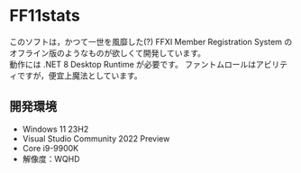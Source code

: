 # FF11stats
このソフトは，かつて一世を風靡した(?) FFXI Member Registration System のオフライン版のようなものが欲しくて開発しています。<br>
動作には .NET 8 Desktop Runtime が必要です。
ファントムロールはアビリティですが，便宜上魔法としています。

## 開発環境
- Windows 11 23H2
- Visual Studio Community 2022 Preview
- Core i9-9900K
- 解像度：WQHD
